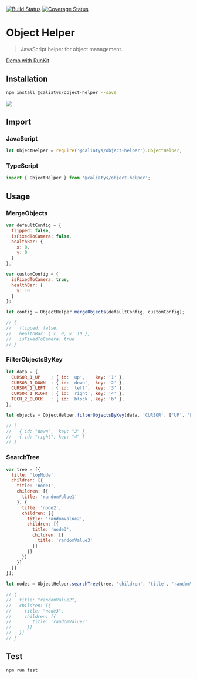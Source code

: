 [![Build Status](https://travis-ci.org/Bakudan/ObjectHelper.svg?branch=master)](https://travis-ci.org/Bakudan/ObjectHelper)
[![Coverage Status](https://coveralls.io/repos/github/Caliatys/ObjectHelper/badge.svg?branch=master)](https://coveralls.io/github/Caliatys/ObjectHelper?branch=master)

# Object Helper
> JavaScript helper for object management.

<a href="https://runkit.com/bakudan/object-helper-js/" target="_blank">Demo with RunKit</a>

## Installation
```sh
npm install @caliatys/object-helper --save
```

<a href="https://nodei.co/npm/@caliatys/object-helper/" target="_blank">
  <img src="https://nodei.co/npm/@caliatys/object-helper.svg?downloads=true&downloadRank=true&stars=true">
</a>

## Import
### JavaScript
```javascript
let ObjectHelper = require('@caliatys/object-helper').ObjectHelper;
```

### TypeScript
```typescript
import { ObjectHelper } from '@caliatys/object-helper';
```

## Usage

### MergeObjects
```javascript
var defaultConfig = {
  flipped: false,
  isFixedToCamera: false,
  healthBar: {
    x: 0,
    y: 0
  }
};

var customConfig = {
  isFixedToCamera: true,
  healthBar: {
    y: 10
  }
};

let config = ObjectHelper.mergeObjects(defaultConfig, customConfig);

// {
//   flipped: false,
//   healthBar: { x: 0, y: 10 },
//   isFixedToCamera: true
// }
```

### FilterObjectsByKey
```javascript
let data = {
  CURSOR_1_UP    : { id: 'up',    key: '1' },
  CURSOR_1_DOWN  : { id: 'down',  key: '2' },
  CURSOR_1_LEFT  : { id: 'left',  key: '3' },
  CURSOR_1_RIGHT : { id: 'right', key: '4' },
  TECH_2_BLOCK   : { id: 'block', key: 'b' },
};

let objects = ObjectHelper.filterObjectsByKey(data, 'CURSOR', ['UP', 'LEFT']);

// [
//   { id: "down",  key: "2" },
//   { id: "right", key: "4" }
// ]
```

### SearchTree
```javascript
var tree = [{
  title: 'topNode',
  children: [{
    title: 'node1',
    children: [{
      title: 'randomValue1'
    }, {
      title: 'node2',
      children: [{
        title: 'randomValue2',
        children: [{
          title: 'node3',
          children: [{
            title: 'randomValue3'
          }]
        }]
      }]
    }]
  }]
}];

let nodes = ObjectHelper.searchTree(tree, 'children', 'title', 'randomValue2');

// {
//   title: "randomValue2",
//   children: [{
//     title: "node3",
//     children: [{
//        title: 'randomValue3'
//      }]
//   }]
// }
```

## Test
```sh
npm run test
```
